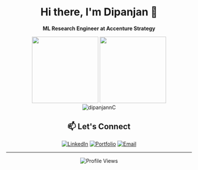<div align="center">

# Hi there, I'm Dipanjan 👋

**ML Research Engineer at Accenture Strategy**



<div align="center">
  <img height="180em" src="https://github-readme-stats.vercel.app/api?username=dipanjannC&show_icons=true&theme=tokyonight&include_all_commits=true&count_private=true"/>
  <img height="180em" src="https://github-readme-stats.vercel.app/api/top-langs/?username=dipanjannC&layout=compact&langs_count=7&theme=tokyonight"/>
</div>

<div align="center">
  <img src="https://github-readme-streak-stats.herokuapp.com/?user=dipanjannC&theme=tokyonight" alt="dipanjannC" />
</div>


## 📫 Let's Connect

<div align="center">

[![LinkedIn](https://img.shields.io/badge/LinkedIn-0077B5?style=for-the-badge&logo=linkedin&logoColor=white)](https://linkedin.com/in/dipanjann)
[![Portfolio](https://img.shields.io/badge/Portfolio-FF5722?style=for-the-badge&logo=todoist&logoColor=white)](https://shore-sovereign-03a.notion.site/Portfolio-6835552908d2444cb4650ae46e8180df#0bde51ee76ad46d2a2d0748c75a1836d)
[![Email](https://img.shields.io/badge/Email-D14836?style=for-the-badge&logo=gmail&logoColor=white)](mailto:dipanjanchowdhury1996@gmai.com)

</div>

---

<div align="center">


![Profile Views](https://komarev.com/ghpvc/?username=dipanjannC&color=brightgreen&style=flat-square)

</div>
